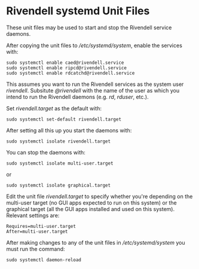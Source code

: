 # Rivendell systemd Unit Files

These unit files may be used to start and stop the Rivendell service daemons.

After copying the unit files to */etc/systemd/system*, enable the services with:
```
sudo systemctl enable caed@rivendell.service
sudo systemctl enable ripcd@rivendell.service
sudo systemctl enable rdcatchd@rivendell.service
```
This assumes you want to run the Rivendell services as the system user *rivendell*. Subsitute *@rivendell* with the name of the user as which you intend to run the Rivendell daemons (e.g. *rd*, *rduser*, etc.).

Set *rivendell.target* as the default with:
```
sudo systemctl set-default rivendell.target
```
After setting all this up you start the daemons with:
```
sudo systemctl isolate rivendell.target
```
You can stop the daemons with:
```
sudo systemctl isolate multi-user.target
```
or
```
sudo systemctl isolate graphical.target
```
Edit the unit file *rivendell.target* to specify whether you're depending on the multi-user target (no GUI apps expected to run on this system) or the graphical target (all the GUI apps installed and used on this system). Relevant settings are:

```
Requires=multi-user.target
After=multi-user.target
```

After making changes to any of the unit files in */etc/systemd/system* you must run the command:
```
sudo systemctl daemon-reload
```
